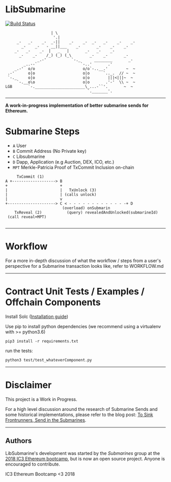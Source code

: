 # LibSubmarine

[![Build Status](https://travis-ci.org/lorenzb/libsubmarine.svg?branch=master)](https://travis-ci.org/lorenzb/libsubmarine)

```                 _
                    | \
                     '.|
     _-   _-    _-  _-||    _-    _-  _-   _-    _-    _-
       _-    _-   - __||___    _-       _-    _-    _-
    _-   _-    _-  |   _   |       _-   _-    _-
      _-    _-    /_) (_) (_\        _-    _-       _-
              _.-'           `-._      ________       _-
        _..--`                   `-..'       .'
    _.-'  o/o                     o/o`-..__.'        ~  ~
 .-'      o|o                     o|o      `.._.  // ~  ~
 `-._     o|o                     o|o        |||<|||~  ~
     `-.__o\o                     o|o       .'-'  \\ ~  ~
LGB       `-.______________________\_...-``'.       ~  ~
                                    `._______'.
```
-------------------

**A work-in-progress implementation of better submarine sends for Ethereum.**

# Submarine Steps

- `A` User
- `B` Commit Address (No Private key)
- `C` Libsubmarine
- `D` Dapp, Application (e.g Auction, DEX, ICO, etc.)
- `MPT` Merkle-Patricia Proof of TxCommit Inclusion on-chain

```
     TxCommit (1)
A +-------------------> B
+                       +
|                       |   TxUnlock (3)
|                       | (calls unlock)
|                       v
+---------------------> C < - - - - - - - - - - - - -+ D
                         (overload) onSubmarin
    TxReveal (2)           (query) revealedAndUnlocked(submarineId)
 (call reveal+MPT)         
                                                        
```

----------
# Workflow

For a more in-depth discussion of what the workflow / steps from a user's perspective 
for a Submarine transaction looks like, refer to WORKFLOW.md

-----------
# Contract Unit Tests / Examples / Offchain Components

Install Solc ([Installation guide]( http://solidity.readthedocs.io/en/v0.4.24/installing-solidity.html#binary-packages))

Use pip to install python dependencies (we recommend using a virtualenv with >= python3.6)

```
pip3 install -r requirements.txt
```

run the tests:
```
python3 test/test_whateverComponent.py
```

-----------
# Disclaimer
This project is a Work in Progress.

For a high level discussion around the research of Submarine Sends and some historical implementations, please refer to the blog post: [To Sink Frontrunners, Send in the Submarines](http://hackingdistributed.com/2017/08/28/submarine-sends/).

-----------
## Authors

LibSubmarine's development was started by the *Submarines* group at the [2018 IC3 Ethereum bootcamp](http://www.initc3.org/events/2018-07-12-IC3-Ethereum-Crypto-Boot-Camp.html), but is now an open source project. Anyone is encouraged to contribute.

IC3 Ethereum Bootcamp <3 2018
